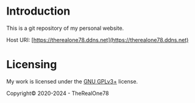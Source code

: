 # Introduction
This is a git repository of my personal website.

Host URI: [https://therealone78.ddns.net](https://therealone78.ddns.net)

# Licensing
My work is licensed under the [GNU GPLv3+](https://www.gnu.org/licenses/gpl-3.0.en.html) license.

Copyright&copy; 2020-2024 - TheRealOne78
